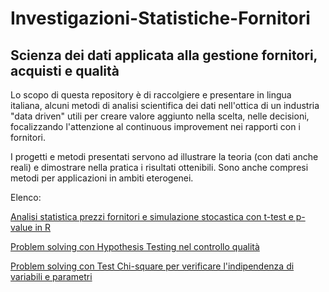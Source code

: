 # Investigazioni-Statistiche-Fornitori
## Scienza dei dati applicata alla gestione fornitori, acquisti e qualità 

Lo scopo di questa repository è di raccolgiere e presentare in lingua italiana, alcuni metodi di analisi scientifica dei dati nell'ottica di un industria "data driven" utili per creare valore aggiunto nella scelta, nelle decisioni, focalizzando l'attenzione al continuous improvement nei rapporti con i fornitori.

I progetti e metodi presentati servono ad illustrare la teoria (con dati anche reali) e dimostrare nella pratica i risultati ottenibili. Sono anche compresi metodi per applicazioni in ambiti eterogenei.

Elenco:

[Analisi statistica prezzi fornitori e simulazione stocastica con t-test e p-value in R](https://github.com/LorenzoNegri/investigazioni-scientifiche-fornitori/tree/master/Analisi%20statistica%20prezzi%20fornitori%20e%20simulazione%20stocastica%20con%20t-test%20e%20p-value%20in%20R)

[Problem solving con Hypothesis Testing nel controllo qualità](https://github.com/LorenzoNegri/Investigazioni-Statistiche-Fornitori/tree/master/Test%20Ipotesi%20controllo%20qualit%C3%A0)

[Problem solving con Test Chi-square per verificare l'indipendenza di variabili e parametri](https://github.com/LorenzoNegri/Investigazioni-Statistiche-Fornitori/tree/master/Test%20Chi-square%20Indipendenza)




